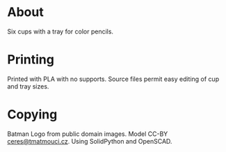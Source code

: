 # About

Six cups with a tray for color pencils.

# Printing

Printed with PLA with no supports.
Source files permit easy editing of cup and tray sizes.

# Copying

Batman Logo from public domain images.
Model CC-BY ceres@tmatmouci.cz.
Using SolidPython and OpenSCAD.
